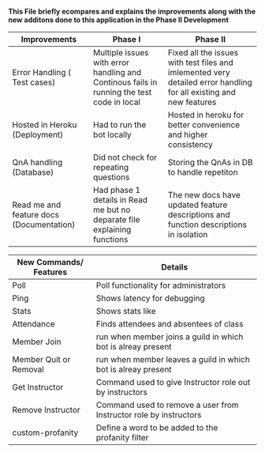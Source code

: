**This File briefly ecompares and explains the improvements along with the new additons done to this application in the Phase II Development**

|  Improvements | Phase I   | Phase II  |
| ------------ | ------------ | ------------ |
| Error Handling ( Test cases)| Multiple issues with error handling and Continous fails in running the test code in local | Fixed all the issues with test files and imlemented very detailed error handling for all existing and new features|
|Hosted in Heroku (Deployment)|Had to run the bot locally | Hosted in heroku for better convenience and higher consistency|
|QnA handling (Database)| Did not check for repeating questions| Storing the QnAs in DB to handle repetiton|
| Read me and feature docs (Documentation)| Had phase 1 details in Read me but no deparate file explaining functions|The new docs have updated feature descriptions and function descriptions in isolation|

|  New Commands/ Features | Details  |
| ------------ |------------ |
| Poll | Poll functionality for administrators   |
|   Ping|Shows latency for debugging  |
|Stats | Shows stats like	|
|Attendance| Finds attendees and absentees of class|
|Member Join|run when member joins a guild in which bot is alreay present|
|Member Quit or Removal|run when member leaves a guild in which bot is alreay present|
|Get Instructor|Command used to give Instructor role out by instructors|
|Remove Instructor|Command used to remove a user from Instructor role by instructors|
| custom-profanity|Define a word to be added to the profanity filter|
